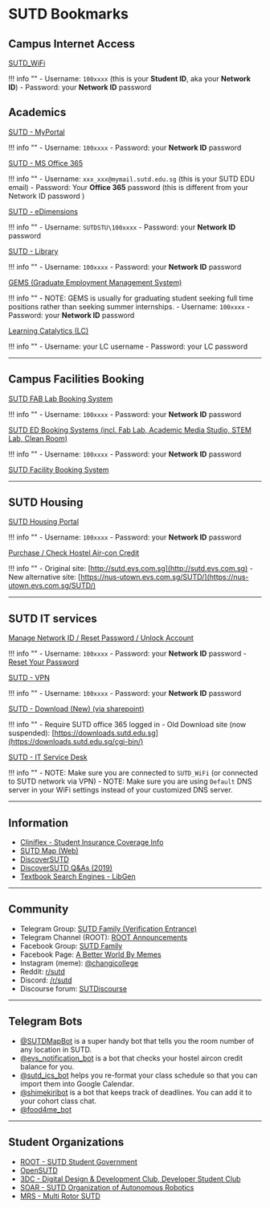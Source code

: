 # SUTD Bookmarks

## Campus Internet Access

[SUTD_WiFi](#)

!!! info ""
    - Username: `100xxxx` (this is your **Student ID**, aka your **Network ID**)
    - Password: your **Network ID** password

## Academics

[SUTD - MyPortal](https://myportal.sutd.edu.sg/psp/EPPRD/?cmd=login&languageCd=ENG)

!!! info ""
    - Username: `100xxxx`
    - Password: your **Network ID** password 

[SUTD - MS Office 365](http://portal.sutd.edu.sg/)

!!! info ""
    - Username: `xxx_xxx@mymail.sutd.edu.sg` (this is your SUTD EDU email)
    - Password: Your **Office 365** password (this is different from your Network ID password )

[SUTD - eDimensions](https://edimension.sutd.edu.sg/webapps/login/)

!!! info ""
    - Username: `SUTDSTU\100xxxx`
    - Password: your **Network ID** password 

[SUTD - Library](https://mylibrary.sutd.edu.sg)

!!! info ""
    - Username: `100xxxx`
    - Password: your **Network ID** password 

[GEMS (Graduate Employment Management System)](https://sutd-csm.symplicity.com/students/index.php)

!!! info ""
    - NOTE: GEMS is usually for graduating student seeking full time positions rather than seeking summer internships.
    - Username: `100xxxx`
    - Password: your **Network ID** password 

[Learning Catalytics (LC)](https://learningcatalytics.com/sign_in?login=true)

!!! info ""
    - Username: your LC username
    - Password: your LC password


---

## Campus Facilities Booking

[SUTD FAB Lab Booking System](https://edbooking.sutd.edu.sg/fablabbooking/Web/)

!!! info ""
    - Username: `100xxxx`
    - Password: your **Network ID** password 

[SUTD ED Booking Systems (incl. Fab Lab, Academic Media Studio, STEM Lab, Clean Room)](https://edbooking.sutd.edu.sg/edsystems/)

!!! info ""
    - Username: `100xxxx`
    - Password: your **Network ID** password 

[SUTD Facility Booking System](https://usermgmtsys.sutd.edu.sg/login)

---


## SUTD Housing

[SUTD Housing Portal](https://hms.sutd.edu.sg/studentportal/Default.aspx?Params=L9ezxPcQnQuRGKTzF%2b4sxeNblvAA%2b26c)

!!! info ""
    - Username: `100xxxx`
    - Password: your **Network ID** password 

[Purchase / Check Hostel Air-con Credit](http://sutd.evs.com.sg) 

!!! info ""
    - Original site: [http://sutd.evs.com.sg](http://sutd.evs.com.sg)
    - New alternative site: [https://nus-utown.evs.com.sg/SUTD/](https://nus-utown.evs.com.sg/SUTD/)


---

## SUTD IT services

[Manage Network ID / Reset Password / Unlock Account](https://studentselfhelp.sutd.edu.sg/showLogin.cc)

!!! info ""
    - Username: `100xxxx`
    - Password: your **Network ID** password 
    - [Reset Your Password](https://sams.sutd.edu.sg/AD_Reset_Help.html)

[SUTD - VPN](https://sutdvpn.sutd.edu.sg/student)

!!! info ""
    - Username: `100xxxx`
    - Password: your **Network ID** password 


[SUTD - Download (New) (via sharepoint)](https://sutdapac-my.sharepoint.com/:f:/g/personal/sysop_sutd_edu_sg/EiRx2NWoIuFJoOL_9s1CfRAB3rFNfl5-2VSl_A4XwUa7lg)

!!! info ""
    - Require SUTD office 365 logged in
    - Old Download site (now suspended): [https://downloads.sutd.edu.sg](https://downloads.sutd.edu.sg/cgi-bin/)

[SUTD - IT Service Desk](http://itservicedesk.sutd.edu.sg/)

!!! info ""
    - NOTE: Make sure you are connected to `SUTD_WiFi` (or connected to SUTD network via VPN)
    - NOTE: Make sure you are using `Default` DNS server in your WiFi settings instead of your customized DNS server.


---

## Information

- [Cliniflex - Student Insurance Coverage Info](https://www.mycg.com.sg/sutd#sutd/coverage)
- [SUTD Map (Web)](https://sutdmap.appspot.com)
- [DiscoverSUTD](https://discover.opensutd.org/)
- [DiscoverSUTD Q&As (2019)](https://hackmd.io/MT2rK-89QceRHcFNsXorfg?view#AMADiscoverSUTD)
- [Textbook Search Engines - LibGen](http://gen.lib.rus.ec)

---

## Community

- Telegram Group: [SUTD Family (Verification Entrance)](https://root.sutd.edu.sg/sutdfamily/)
- Telegram Channel (ROOT): [ROOT Announcements](https://t.me/SUTDROOTAnnouncements)
- Facebook Group: [SUTD Family](https://www.facebook.com/groups/522995557746987)
- Facebook Page: [A Better World By Memes](https://www.facebook.com/SUTDmemes/)
- Instagram (meme): [@changicollege](https://www.instagram.com/changicollege)
- Reddit: [r/sutd](https://www.reddit.com/r/sutd/)
- Discord: [/r/sutd](https://discord.com/invite/gp6Yd3F)
- Discourse forum: [SUTDiscourse](https://sutdiscourse.org/login)
---

## Telegram Bots

- [@SUTDMapBot](https://t.me/SUTDMapBot) is a super handy bot that tells you the room number of any location in SUTD.
- [@evs_notification_bot](https://t.me/evs_notification_bot) is a bot that checks your hostel aircon credit balance for you.
- [@sutd_ics_bot](https://t.me/sutd_ics_bot) helps you re-format your class schedule so that you can import them into Google Calendar.
- [@shimekiribot](https://t.me/shimekiribot) is a bot that keeps track of deadlines. You can add it to your cohort class chat.
- [@food4me_bot](https://t.me/food4me_bot)


---


## Student Organizations 

- [ROOT - SUTD Student Government](https://root.sutd.edu.sg/)
- [OpenSUTD](https://opensutd.org/)
- [3DC - Digital Design & Development Club, Developer Student Club](https://3dcdsc.github.io/About/)
- [SOAR - SUTD Organization of Autonomous Robotics](https://soar.opensutd.org/)
- [MRS - Multi Rotor SUTD](https://multirotorsociety.github.io/)